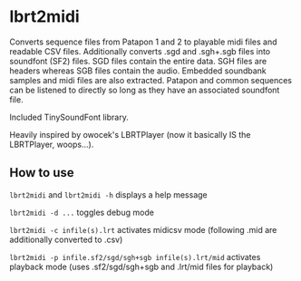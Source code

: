 # lbrt2midi
Converts sequence files from Patapon 1 and 2 to playable midi files and readable CSV files.
Additionally converts .sgd and .sgh+.sgb files into soundfont (SF2) files.
SGD files contain the entire data.
SGH files are headers whereas SGB files contain the audio.
Embedded soundbank samples and midi files are also extracted.
Patapon and common sequences can be listened to directly so long as they have an associated soundfont file.

Included TinySoundFont library.

Heavily inspired by owocek's LBRTPlayer (now it basically IS the LBRTPlayer, woops...).

## How to use

`lbrt2midi` and `lbrt2midi -h` displays a help message

`lbrt2midi -d ...` toggles debug mode

`lbrt2midi -c infile(s).lrt` activates midicsv mode (following .mid are additionally converted to .csv)

`lbrt2midi -p infile.sf2/sgd/sgh+sgb infile(s).lrt/mid` activates playback mode (uses .sf2/sgd/sgh+sgb and .lrt/mid files for playback)
